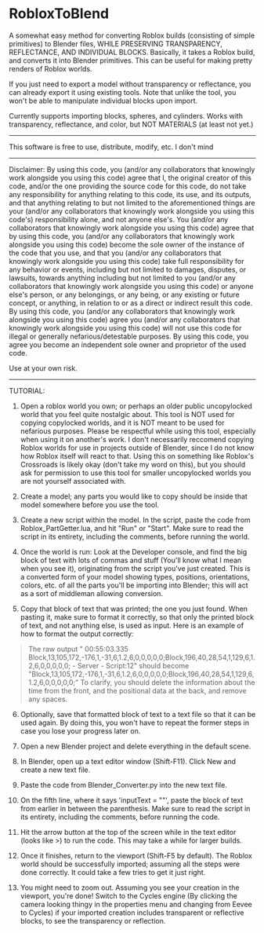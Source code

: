 # RobloxToBlend
A somewhat easy method for converting Roblox builds (consisting of simple primitives) to Blender files, WHILE PRESERVING TRANSPARENCY, REFLECTANCE, AND INDIVIDUAL BLOCKS. Basically, it takes a Roblox build, and converts it into Blender primitives. This can be useful for making pretty renders of Roblox worlds.

If you just need to export a model without transparency or reflectance, you can already export it using existing tools. Note that unlike the tool, you won't be able to manipulate individual blocks upon import.

Currently supports importing blocks, spheres, and cylinders.
Works with transparency, reflectance, and color, but NOT MATERIALS (at least not yet.)


--------

This software is free to use, distribute, modify, etc.
I don't mind

--------

Disclaimer:
By using this code, you (and/or any collaborators that knowingly work alongside you using this code) agree that I, the original creator of this code, and/or the one providing the source code for this code, do not take any responsibility for anything relating to this code, its use, and its outputs, and that anything relating to but not limited to the aforementioned things are your (and/or any collaborators that knowingly work alongside you using this code's) responsibility alone, and not anyone else's. You (and/or any collaborators that knowingly work alongside you using this code) agree that by using this code, you (and/or any collaborators that knowingly work alongside you using this code) become the sole owner of the instance of the code that you use, and that you (and/or any collaborators that knowingly work alongside you using this code) take full responsibility for any behavior or events, including but not limited to damages, disputes, or lawsuits, towards anything including but not limited to you (and/or any collaborators that knowingly work alongside you using this code) or anyone else's person, or any belongings, or any being, or any existing or future concept, or anything, in relation to or as a direct or indirect result this code. By using this code, you (and/or any collaborators that knowingly work alongside you using this code) agree you (and/or any collaborators that knowingly work alongside you using this code) will not use this code for illegal or generally nefarious/detestable purposes. By using this code, you agree you become an independent sole owner and proprietor of the used code.

Use at your own risk.

--------

TUTORIAL:

1) Open a roblox world you own; or perhaps an older public uncopylocked world that you feel quite nostalgic about. This tool is NOT used for copying copylocked worlds, and it is NOT meant to be used for nefarious purposes. Please be respectful while using this tool, especially when using it on another's work. I don't necessarily reccomend copying Roblox worlds for use in projects outside of Blender, since I do not know how Roblox itself will react to that. Using this on something like Roblox's Crossroads is likely okay (don't take my word on this), but you should ask for permission to use this tool for smaller uncopylocked worlds you are not yourself associated with.

2) Create a model; any parts you would like to copy should be inside that model somewhere before you use the tool.

3) Create a new script within the model. In the script, paste the code from Roblox_PartGetter.lua, and hit "Run" or "Start". Make sure to read the script in its entirety, including the comments, before running the world.

4) Once the world is run: Look at the Developer console, and find the big block of text with lots of commas and stuff (You'll know what I mean when you see it), originating from the script you've just created. This is a converted form of your model showing types, positions, orientations, colors, etc. of all the parts you'll be importing into Blender; this will act as a sort of middleman allowing conversion.

5) Copy that block of text that was printed; the one you just found. When pasting it, make sure to format it correctly, so that only the printed block of text, and not anything else, is used as input.
Here is an example of how to format the output correctly:
>The raw output "  00:55:03.335  Block,13,105,172,-176,1,-31,6,1.2,6,0,0,0,0,0;Block,196,40,28,54,1,129,6,1.2,6,0,0,0,0,0;  -  Server - Script:12" should become "Block,13,105,172,-176,1,-31,6,1.2,6,0,0,0,0,0;Block,196,40,28,54,1,129,6,1.2,6,0,0,0,0,0;"
To clarify, you should delete the information about the time from the front, and the positional data at the back, and remove any spaces.

6) Optionally, save that formatted block of text to a text file so that it can be used again. By doing this, you won't have to repeat the former steps in case you lose your progress later on.

7) Open a new Blender project and delete everything in the default scene.

8) In Blender, open up a text editor window (Shift-F11). Click New and create a new text file.

9) Paste the code from Blender_Converter.py into the new text file.

10) On the fifth line, where it says 'inputText = ""', paste the block of text from earlier in between the parenthesis. Make sure to read the script in its entirety, including the comments, before running the code.

11) Hit the arrow button at the top of the screen while in the text editor (looks like >) to run the code. This may take a while for larger builds.

12) Once it finishes, return to the viewport (Shift-F5 by default). The Roblox world should be successfully imported; assuming all the steps were done correctly. It could take a few tries to get it just right.

13) You might need to zoom out. Assuming you see your creation in the viewport, you're done! Switch to the Cycles engine (By clicking the camera looking thingy in the properties menu and changing from Eevee to Cycles) if your imported creation includes transparent or reflective blocks, to see the transparency or reflection.
